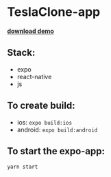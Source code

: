 # TeslaClone-app

[**download demo**](https://drive.google.com/file/d/1XNX4qNaXQHVIggAkO3q3dkLTOTrwvJEW/view?usp=sharing)

## Stack:
- expo
- react-native
- js

## To create build:
- ios:
   `expo build:ios`
- android:
   `expo build:android`
  
## To start the expo-app:
  `yarn start`
